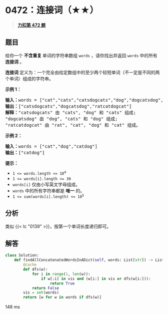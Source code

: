 # 0472：连接词（★★）


> <u>**[力扣第 472 题](https://leetcode.cn/problems/concatenated-words/)**</u>
## 题目

<p>给你一个 <strong>不含重复 </strong>单词的字符串数组 <code>words</code> ，请你找出并返回 <code>words</code> 中的所有 <strong>连接词</strong> 。</p>

<p><strong>连接词</strong> 定义为：一个完全由给定数组中的至少两个较短单词（不一定是不同的两个单词）组成的字符串。</p>



<p><strong>示例 1：</strong></p>

<pre>
<strong>输入：</strong>words = ["cat","cats","catsdogcats","dog","dogcatsdog","hippopotamuses","rat","ratcatdogcat"]
<strong>输出：</strong>["catsdogcats","dogcatsdog","ratcatdogcat"]
<strong>解释：</strong>"catsdogcats" 由 "cats", "dog" 和 "cats" 组成;
"dogcatsdog" 由 "dog", "cats" 和 "dog" 组成;
"ratcatdogcat" 由 "rat", "cat", "dog" 和 "cat" 组成。
</pre>

<p><strong>示例 2：</strong></p>

<pre>
<strong>输入：</strong>words = ["cat","dog","catdog"]
<strong>输出：</strong>["catdog"]</pre>



<p><strong>提示：</strong></p>

<ul>
<li><code>1 &lt;= words.length &lt;= 10<sup>4</sup></code></li>
<li><code>1 &lt;= words[i].length &lt;= 30</code></li>
<li><code>words[i]</code> 仅由小写英文字母组成。 </li>
<li><code>words</code> 中的所有字符串都是 <strong>唯一</strong> 的。</li>
<li><code>1 &lt;= sum(words[i].length) &lt;= 10<sup>5</sup></code></li>
</ul>


## 分析


类似 {{< lc "0139" >}}，按第一个单词长度递归即可。

## 解答


```python
class Solution:
    def findAllConcatenatedWordsInADict(self, words: List[str]) -> List[str]:
        @cache
        def dfs(w):
            for i in range(1, len(w)):
                if w[:i] in vis and (w[i:] in vis or dfs(w[i:])):
                    return True
            return False
        vis = set(words)
        return [w for w in words if dfs(w)]
```
148 ms
